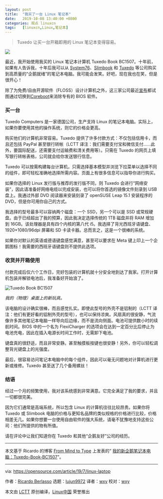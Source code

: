 ```yaml
---
layout: post
title:	"我买了一台 Linux 笔记本"
date:	2019-10-08 13:40:00 +0800 
categories:	观点 linuxcn 
tags:	[linuxcn,Linux,笔记本]
---
```




> 
> Tuxedo 让买一台开箱即用的 Linux 笔记本变得容易。
> 
> 
> 


![](/Asserts/Images//attachment/album/201910/08/133924vnmbklqh5jkshkmj.jpg)


最近，我开始使用我买的 Linux 笔记本计算机 Tuxedo Book BC1507。十年前，如果有人告诉我，十年后我可以从 [System76](https://system76.com/)、[Slimbook](https://slimbook.es/en/) 和 [Tuxedo](https://www.tuxedocomputers.com/) 等公司购买到高质量的“企鹅就绪”的笔记本电脑。我可能会发笑。好吧，现在我也在笑，但是很开心！


除了为免费/自由开源软件（FLOSS）设计计算机之外，这三家公司最近[宣布](https://www.tuxedocomputers.com/en/Infos/News/Tuxedo-Computers-stands-for-Free-Software-and-Security-.tuxedo)都试图通过切换到[Coreboot](https://coreboot.org/)来消除专有的 BIOS 软件。


### 买一台


Tuxedo Computers 是一家德国公司，生产支持 Linux 的笔记本电脑。实际上，如果你要使用其他的操作系统，则它的价格会更高。


购买他们的计算机非常容易。Tuxedo 提供了许多付款方式：不仅包括信用卡，而且还包括 PayPal 甚至银行转帐（LCTT 译注：我们需要支付宝和微信支付……此外，要国际配送，还需要支付运输费和清关费用等）。只需在 Tuxedo 的网页上填写银行转帐表格，公司就会给你发送银行信息。


Tuxedo 可以按需构建每台计算机，只需选择基本模型并浏览下拉菜单以选择不同的组件，即可轻松准确地选择所需内容。页面上有很多信息可以指导你进行购买。


如果你选择的 Linux 发行版与推荐的发行版不同，则 Tuxedo 会进行“网络安装”，因此请准备好网络电缆以完成安装，也可以将你首选的镜像文件刻录到 USB 盘上。我通过外部 DVD 阅读器来安装刻录了 openSUSE Leap 15.1 安装程序的 DVD，但是你可用你自己的方式。


我选择的型号最多可以容纳两个磁盘：一个 SSD，另一个可以是 SSD 或常规硬盘。由于已经超出了我的预算，因此我决定选择传统的 1TB 磁盘并将 RAM 增加到 16GB。该处理器是具有四个内核的第八代 i5。我选择了背光西班牙语键盘、1920×1080/96dpi 屏幕和 SD 卡读卡器。总而言之，这是一个很棒的系统。


如果你对默认的英语或德语键盘感觉满意，甚至可以要求在 Meta 键上印上一个企鹅图标！我需要的西班牙语键盘则不提供此选项。


### 收货并开箱使用


付款完成后仅六个工作日，完好包装的计算机就十分安全地到达了我家。打开计算机包装并解锁电池后，我准备好开始浪了。


![Tuxedo Book BC1507](/Asserts/Images//attachment/album/201910/08/134049x7m8vlvfqmxl8x38.jpg "Tuxedo Book BC1507")


*我的（物理）桌面上的新玩具。*


该电脑的设计确实很棒，而且感觉扎实。即使此型号的外壳不是铝制的（LCTT 译注：他们有更好看的铝制外壳的型号），也可以保持凉爽。风扇真的很安静，气流像许多其他笔记本电脑一样导向后边缘，而不是流向侧面。电池可提供数小时的续航时间。BIOS 中的一个名为 FlexiCharger 的选项会在达到一定百分比后停止为电池充电，因此在插入电源长时间工作时，无需卸下电池。


键盘真的很舒适，而且非常安静。甚至触摸板按键也很安静！另外，你可以轻松调整背光键盘上的光强度。


最后，很容易访问笔记本电脑中的每个组件，因此可以毫无问题地对计算机进行更新或维修。Tuxedo 甚至送了几个备用螺丝！


### 结语


经过一个月的频繁使用，我对该系统感到非常满意。它完全满足了我的要求，并且一切都很完美。


因为它们通常是高端系统，所以包含 Linux 的计算机往往比较昂贵。如果你将 Tuxedo 或 Slimbook 电脑的价格与更知名品牌的类似规格的价格进行比较，价格相差无几。如果你想要一台使用自由软件的强大系统，请毫不犹豫地支持这些公司：他们所提供的物有所值。


请在评论中让我们知道你在 Tuxedo 和其他“企鹅友好”公司的经历。




---


本文基于 Ricardo 的博客 [From Mind to Type](https://frommindtotype.wordpress.com/) 上发表的“ [我的新企鹅笔记本电脑：Tuxedo-Book-BC1507](https://frommindtotype.wordpress.com/2019/06/17/my-new-penguin-ready-laptop-tuxedo-book-bc1507/)”。




---


via: <https://opensource.com/article/19/7/linux-laptop>


作者：[Ricardo Berlasso](https://opensource.com/users/rgb-es) 选题：[lujun9972](https://github.com/lujun9972) 译者：[wxy](https://github.com/wxy) 校对：[wxy](https://github.com/wxy)


本文由 [LCTT](https://github.com/LCTT/TranslateProject) 原创编译，[Linux中国](https://linux.cn/) 荣誉推出
